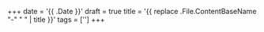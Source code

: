 +++
date = '{{ .Date }}'
draft = true
title = '{{ replace .File.ContentBaseName "-" " " | title }}'
tags = ['']
+++
